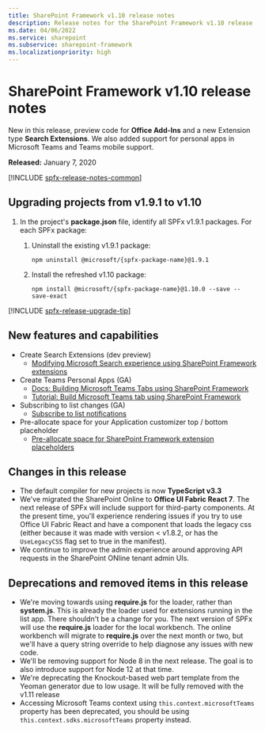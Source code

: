 ```yaml
---
title: SharePoint Framework v1.10 release notes
description: Release notes for the SharePoint Framework v1.10 release
ms.date: 04/06/2022
ms.service: sharepoint
ms.subservice: sharepoint-framework
ms.localizationpriority: high
---
```

# SharePoint Framework v1.10 release notes

New in this release, preview code for **Office Add-Ins** and a new Extension type **Search Extensions**. We also added support for personal apps in Microsoft Teams and Teams mobile support.

**Released:** January 7, 2020

[!INCLUDE [spfx-release-notes-common](../../includes/snippets/spfx-release-notes-common.md)]

## Upgrading projects from v1.9.1 to v1.10

1. In the project's **package.json** file, identify all SPFx v1.9.1 packages. For each SPFx package:
    1. Uninstall the existing v1.9.1 package:

        ```console
        npm uninstall @microsoft/{spfx-package-name}@1.9.1
        ```

    1. Install the refreshed v1.10 package:

        ```console
        npm install @microsoft/{spfx-package-name}@1.10.0 --save --save-exact
        ```

[!INCLUDE [spfx-release-upgrade-tip](../../includes/snippets/spfx-release-upgrade-tip.md)]

## New features and capabilities

- Create Search Extensions (dev preview)
  - [Modifying Microsoft Search experience using SharePoint Framework extensions](building-search-extensions.md)
- Create Teams Personal Apps (GA)
  - [Docs: Building Microsoft Teams Tabs using SharePoint Framework](integrate-with-teams-introduction.md)
  - [Tutorial: Build Microsoft Teams tab using SharePoint Framework](web-parts/get-started/using-web-part-as-ms-teams-tab.md)
- Subscribing to list changes (GA)
  - [Subscribe to list notifications](subscribe-to-list-notifications.md)
- Pre-allocate space for your Application customizer top / bottom placeholder
  - [Pre-allocate space for SharePoint Framework extension placeholders](extensions/basics/preallocated-space-placeholders.md)

## Changes in this release

- The default compiler for new projects is now **TypeScript v3.3**
- We've migrated the SharePoint Online to **Office UI Fabric React 7**.  The next release of SPFx will include support for third-party components.  At the present time, you'll experience rendering issues if you try to use Office UI Fabric React and have a component that loads the legacy css (either because it was made with version < v1.8.2, or has the `UseLegacyCSS` flag set to true in the manifest).
- We continue to improve the admin experience around approving API requests in the SharePoint ONline tenant admin UIs.

## Deprecations and removed items in this release

- We're moving towards using **require.js** for the loader, rather than **system.js**. This is already the loader used for extensions running in the list app. There shouldn't be a change for you. The next version of SPFx will use the **require.js** loader for the local workbench. The online workbench will migrate to **require.js** over the next month or two, but we'll have a query string override to help diagnose any issues with new code.
- We'll be removing support for Node 8 in the next release. The goal is to also introduce support for Node 12 at that time.
- We're deprecating the Knockout-based web part template from the Yeoman generator due to low usage. It will be fully removed with the v1.11 release
- Accessing Microsoft Teams context using `this.context.microsoftTeams` property has been deprecated, you should be using `this.context.sdks.microsoftTeams` property instead.
